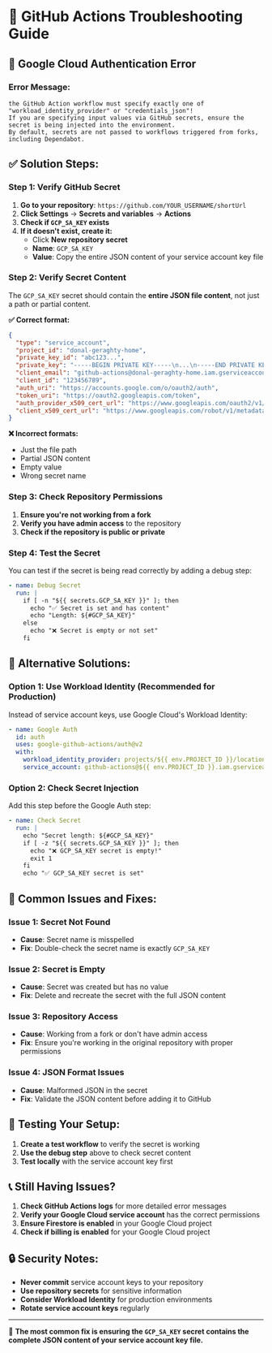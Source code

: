 # 🚨 GitHub Actions Troubleshooting Guide

## 🔐 **Google Cloud Authentication Error**

### **Error Message:**
```
the GitHub Action workflow must specify exactly one of "workload_identity_provider" or "credentials_json"! 
If you are specifying input values via GitHub secrets, ensure the secret is being injected into the environment. 
By default, secrets are not passed to workflows triggered from forks, including Dependabot.
```

## ✅ **Solution Steps:**

### **Step 1: Verify GitHub Secret**

1. **Go to your repository**: `https://github.com/YOUR_USERNAME/shortUrl`
2. **Click Settings** → **Secrets and variables** → **Actions**
3. **Check if `GCP_SA_KEY` exists**
4. **If it doesn't exist, create it:**
   - Click **New repository secret**
   - **Name**: `GCP_SA_KEY`
   - **Value**: Copy the entire JSON content of your service account key file

### **Step 2: Verify Secret Content**

The `GCP_SA_KEY` secret should contain the **entire JSON file content**, not just a path or partial content.

**✅ Correct format:**
```json
{
  "type": "service_account",
  "project_id": "donal-geraghty-home",
  "private_key_id": "abc123...",
  "private_key": "-----BEGIN PRIVATE KEY-----\n...\n-----END PRIVATE KEY-----\n",
  "client_email": "github-actions@donal-geraghty-home.iam.gserviceaccount.com",
  "client_id": "123456789",
  "auth_uri": "https://accounts.google.com/o/oauth2/auth",
  "token_uri": "https://oauth2.googleapis.com/token",
  "auth_provider_x509_cert_url": "https://www.googleapis.com/oauth2/v1/certs",
  "client_x509_cert_url": "https://www.googleapis.com/robot/v1/metadata/x509/github-actions%40donal-geraghty-home.iam.gserviceaccount.com"
}
```

**❌ Incorrect formats:**
- Just the file path
- Partial JSON content
- Empty value
- Wrong secret name

### **Step 3: Check Repository Permissions**

1. **Ensure you're not working from a fork**
2. **Verify you have admin access** to the repository
3. **Check if the repository is public or private**

### **Step 4: Test the Secret**

You can test if the secret is being read correctly by adding a debug step:

```yaml
- name: Debug Secret
  run: |
    if [ -n "${{ secrets.GCP_SA_KEY }}" ]; then
      echo "✅ Secret is set and has content"
      echo "Length: ${#GCP_SA_KEY}"
    else
      echo "❌ Secret is empty or not set"
    fi
```

## 🔧 **Alternative Solutions:**

### **Option 1: Use Workload Identity (Recommended for Production)**

Instead of service account keys, use Google Cloud's Workload Identity:

```yaml
- name: Google Auth
  id: auth
  uses: google-github-actions/auth@v2
  with:
    workload_identity_provider: projects/${{ env.PROJECT_ID }}/locations/global/workloadIdentityPools/github-actions/providers/github-actions
    service_account: github-actions@${{ env.PROJECT_ID }}.iam.gserviceaccount.com
```

### **Option 2: Check Secret Injection**

Add this step before the Google Auth step:

```yaml
- name: Check Secret
  run: |
    echo "Secret length: ${#GCP_SA_KEY}"
    if [ -z "${{ secrets.GCP_SA_KEY }}" ]; then
      echo "❌ GCP_SA_KEY secret is empty!"
      exit 1
    fi
    echo "✅ GCP_SA_KEY secret is set"
```

## 🚨 **Common Issues and Fixes:**

### **Issue 1: Secret Not Found**
- **Cause**: Secret name is misspelled
- **Fix**: Double-check the secret name is exactly `GCP_SA_KEY`

### **Issue 2: Secret is Empty**
- **Cause**: Secret was created but has no value
- **Fix**: Delete and recreate the secret with the full JSON content

### **Issue 3: Repository Access**
- **Cause**: Working from a fork or don't have admin access
- **Fix**: Ensure you're working in the original repository with proper permissions

### **Issue 4: JSON Format Issues**
- **Cause**: Malformed JSON in the secret
- **Fix**: Validate the JSON content before adding it to GitHub

## 🧪 **Testing Your Setup:**

1. **Create a test workflow** to verify the secret is working
2. **Use the debug step** above to check secret content
3. **Test locally** with the service account key first

## 📞 **Still Having Issues?**

1. **Check GitHub Actions logs** for more detailed error messages
2. **Verify your Google Cloud service account** has the correct permissions
3. **Ensure Firestore is enabled** in your Google Cloud project
4. **Check if billing is enabled** for your Google Cloud project

## 🔒 **Security Notes:**

- **Never commit** service account keys to your repository
- **Use repository secrets** for sensitive information
- **Consider Workload Identity** for production environments
- **Rotate service account keys** regularly

---

🎯 **The most common fix is ensuring the `GCP_SA_KEY` secret contains the complete JSON content of your service account key file.**
